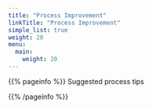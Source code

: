 ```yaml
---
title: "Process Improvement"
linkTitle: "Process Improvement"
simple_list: true
weight: 20
menu:
  main:
    weight: 20
---
```


{{% pageinfo %}}
Suggested process tips 

{{% /pageinfo %}}
